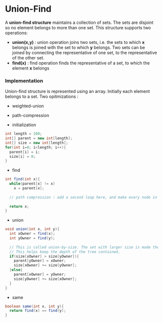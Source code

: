 # Union-Find

A **union-find structure** maintains a collection of sets. The sets are disjoint so no element belongs to more than one set. This structure supports two operations:   
* **union(x,y)** : union operation joins two sets, i.e. the sets to which **x** belongs is joined with the set to which **y** belongs. Two sets can be joined by connecting the representative of one set, to the representative of the other set.
* **find(x)** : find operation finds the representative of a set, to which the element **x** belongs

### Implementation
Union-find structure is represented using an array. Initially each element belongs to a set.
Two opitmizations :
* weighted-union
* path-compression

* initialization
```java
int length = 100;
int[] parent = new int[length];
int[] size = new int[length];
for(int i=0; i<length; i++){
  parent[i] = i;
  size[i] = 0;
}
```

* find
```java
int find(int x){
  while(parent[x] != x)
    x = parent[x];
    
  // path compression : add a second loop here, and make every node in the path from x to the setOwner, point to the setOwner
  
  return x;
}
```

* union
```java
void union(int x, int y){
  int xOwner = find(x);
  int yOwner = find(y);
  
  // This is called union-by-size. The set with larger size is made the parent, and the set with smaller size, the child.
  // This helps keep the depth of the tree contained.
  if(size[xOwner] > size[yOwner]){
    parent[yOwner] = xOwner;
    size[xOwner] += size[yOwner];
  }else{
    parent[xOwner] = yOwner;
    size[yOwner] += size[xOwner];
  }
}
```

* same
```java
boolean same(int x, int y){
  return find(x) == find(y);
}
```


